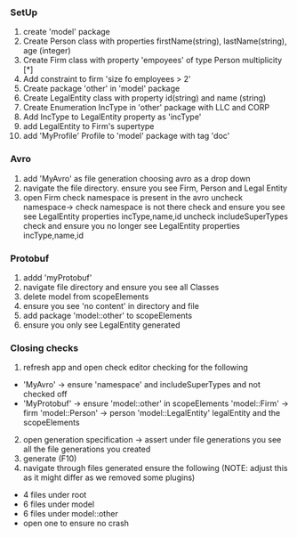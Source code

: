 ### SetUp

1. create 'model' package
2. Create Person class with properties firstName(string), lastName(string), age (integer)
3. Create Firm class with property 'empoyees' of type Person multiplicity [*]
4. Add constraint to firm 'size fo employees > 2'
5. Create package 'other' in 'model' package
6. Create LegalEntity class with property id(string) and name (string)
7. Create Enumeration IncType in 'other' package with LLC and CORP
8. Add IncType to LegalEntity property as 'incType'
9. add LegalEntity to Firm's supertype
10. add 'MyProfile' Profile to 'model' package with tag 'doc'

### Avro

1. add 'MyAvro' as file generation choosing avro as a drop down
2. navigate the file directory. ensure you see Firm, Person and Legal Entity
3. open Firm
   check namespace is present in the avro
   uncheck namespace-> check namespace is not there
   check and ensure you see see LegalEntity properties incType,name,id
   uncheck includeSuperTypes
   check and ensure you no longer see LegalEntity properties incType,name,id

### Protobuf

1. addd 'myProtobuf'
2. navigate file directory and ensure you see all Classes
3. delete model from scopeElements
4. ensure you see 'no content' in directory and file
5. add package 'model::other' to scopeElements
6. ensure you only see LegalEntity generated

### Closing checks

1. refresh app and open check editor checking for the following

- 'MyAvro' -> ensure 'namespace' and includeSuperTypes and not checked off
- 'MyProtobuf' -> ensure 'model::other' in scopeElements
  'model::Firm' -> firm
  'model::Person' -> person
  'model::LegalEntity' legalEntity
  and the scopeElements

2. open generation specification -> assert under file generations you see all the file generations you created
3. generate (F10)
4. navigate through files generated ensure the following (NOTE: adjust this as it might differ as we removed some plugins)

- 4 files under root
- 6 files under model
- 6 files under model::other
- open one to ensure no crash
